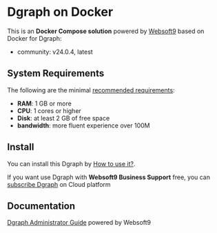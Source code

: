 # Dgraph on Docker  

This is an **Docker Compose solution** powered by [Websoft9](https://www.websoft9.com) based on Docker for Dgraph:


 - community:  v24.0.4, latest


## System Requirements

The following are the minimal [recommended requirements](https://hub.docker.com/r/dgraph/standalone):

* **RAM**: 1 GB or more
* **CPU**: 1 cores or higher
* **Disk**: at least 2 GB of free space
* **bandwidth**: more fluent experience over 100M  

## Install

You can install this Dgraph by [How to use it?](https://github.com/Websoft9/docker-library#how-to-use-it).   

If you want use Dgraph with **Websoft9 Business Support** free, you can [subscribe Dgraph](https://www.websoft9.com/apps) on Cloud platform

## Documentation

[Dgraph Administrator Guide](https://support.websoft9.com/docs/dgraph) powered by Websoft9